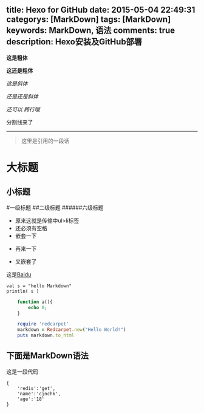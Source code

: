 title: Hexo for GitHub
date: 2015-05-04 22:49:31
categorys: [MarkDown]
tags: [MarkDown]
keywords: MarkDown, 语法
comments: true
description: Hexo安装及GitHub部署
---
**这是粗体**

__这还是粗体__

*这是斜体*

_还是还是斜体_

*还可以
跨行哦*

分割线来了

---
<!--more-->
>这里是引用的一段话

大标题
=======================================================
小标题
-------------------------------------------------------

#一级标题
##二级标题
######六级标题

- 原来这就是传输中ul>li标签
- 还必须有空格
 - 嵌套一下
 * 再来一下
  + 又嵌套了

这是[Baidu](http://www.google.com)

<!-- ￼0 -->
    val s = "hello Markdown"
    println( s )

```php
    function a(){
        echo 0;
    }
```

```ruby
    require 'redcarpet'
    markdown = Redcarpet.new("Hello World!")
    puts markdown.to_html
```

下面是MarkDown语法
---

这是一段代码

    {
        'redis':'get',
        'name':'cjnchk',
        'age':'18'
    }
